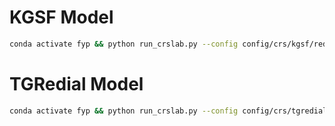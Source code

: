 # KGSF Model
```bash
conda activate fyp && python run_crslab.py --config config/crs/kgsf/redial.yaml -rs -rd -g -1 -i
```

# TGRedial Model
```bash
conda activate fyp && python run_crslab.py --config config/crs/tgredial/tgredial.yaml -rd -rs -i
```